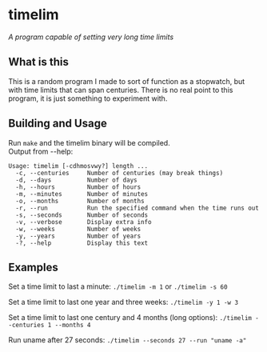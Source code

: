 timelim
========
_A program capable of setting very long time limits_

## What is this
This is a random program I made to sort of function as a 
stopwatch, but with time limits that can span centuries. 
There is no real point to this program, it is just something 
to experiment with.

## Building and Usage
Run `make` and the timelim binary will be compiled.  
Output from --help:

`Usage: timelim [-cdhmosvwy?] length ...`  
`  -c, --centuries     Number of centuries (may break things)`  
`  -d, --days          Number of days`  
`  -h, --hours         Number of hours`  
`  -m, --minutes       Number of minutes`  
`  -o, --months        Number of months`  
`  -r, --run           Run the specified command when the time runs out`  
`  -s, --seconds       Number of seconds`  
`  -v, --verbose       Display extra info`  
`  -w, --weeks         Number of weeks`  
`  -y, --years         Number of years`  
`  -?, --help          Display this text`  

## Examples
Set a time limit to last a minute: 
`./timelim -m 1` or `./timelim -s 60`

Set a time limit to last one year and three weeks:
`./timelim -y 1 -w 3`

Set a time limit to last one century and 4 months (long options):
`./timelim --centuries 1 --months 4`

Run uname after 27 seconds:
`./timelim --seconds 27 --run "uname -a"`
